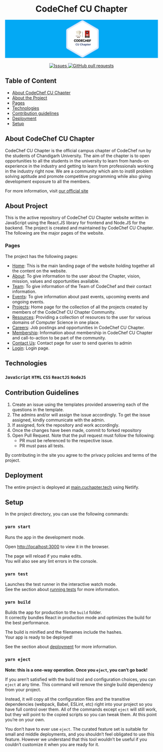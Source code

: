 <p align="center">
<h1 align="center"> CodeChef CU Chapter </h1>
</p>

![CodeChef CU Chapter](./public/Banner.png)
<p align="center">
<a href="https://github.com/cu-coders/cucoders/issues">
   <img alt="Issues" src="https://img.shields.io/github/issues/cu-coders/cucoders?color=0088ff" />
</a>

<a href="https://github.com/cu-coders/cucoders/pulls">
   <img alt="GitHub pull requests" src="https://img.shields.io/github/issues-pr/cu-coders/cucoders?color=35F51D" />
</a>
</p>

## Table of Content
* [About CodeChef CU Chapter](#About)
* [About the Project](#AboutProject)
* [Pages](#Pages)
* [Technologies](#Technologies)
* [Contribution guidelines](#Contribution)
* [Deployment](#Deployment)
* [Setup](#Setup)

## About CodeChef CU Chapter<a name="About"></a>
CodeChef CU Chapter is the official campus chapter of CodeChef run by the students of Chandigarh University. The aim of the chapter is to open opportunities to all the students in the university to learn from hands-on experience in the industry and getting to learn from professionals working in the industry right now. We are a community which aim to instill problem solving aptitude and promote competitive programming while also giving development exposure to all the members.

For more information, visit [our official site](https://main.cuchapter.tech)

## About Project<a name="AboutProject"></a>
This is the active repository of CodeChef CU Chapter website written in JavaScript using the React.JS library for frontend and Node.JS for the backend. The project is created and maintained by CodeChef CU Chapter. The following are the major pages of the website.

### Pages<a name="Pages"></a>
The project has the following pages:
* [Home](https://main.cuchapter.tech): This is the main landing page of the website holding together all the content on the website.
* [About](https://main.cuchapter.tech/About): To give information to the user about the Chapter, vision, mission, values and opportunities available.
* [Team](https://main.cuchapter.tech/Team): To give information of the Team of CodeChef and their contact information.
* [Events](https://main.cuchapter.tech/Events): To give information about past events, upcoming events and ongoing events.
* [Projects](https://main.cuchapter.tech/Projects): Home page for the collection of all the projects created by members of the CodeChef CU Chapter Community.
* [Resources](https://main.cuchapter.tech/Resources): Providing a collection of resources to the user for various domains of Computer Science in one place.
* [Careers](https://main.cuchapter.tech/Careers): Job postings and opportunities in CodeChef CU Chapter.
* [Membership](https://main.cuchapter.tech/Member): Information about membership in CodeChef CU Chapter and call-to-action to be part of the community.
* [Contact Us](https://main.cuchapter.tech/Contact): Contact page for user to send queries to admin
* [Login](https://main.cuchapter.tech/login): Login page.

## Technologies
### `JavaScript` `HTML` `CSS` `ReactJS` `NodeJS`


## Contribution Guidelines<a name="Contribution"></a>
1. Create an issue using the templates provided answering each of the questions in the template.
2. The admins and/or will assign the issue accordingly. To get the issue assigned, kindly communicate with the admin.
3. If assigned, fork the repository and work accordingly.
4. Once the changes have been made, commit to forked repository
5. Open Pull Request. Note that the pull request must follow the following:
    * PR must be referenced to the respective issue.
    * PR must pass all tests.

By contributing in the site you agree to the privacy policies and terms of the project.

## Deployment<a name="Deployment"></a>
The entire project is deployed at [main.cuchapter.tech](https://main.cuchapter.tech) using Netlify.

## Setup<a name="Setup"></a>
In the project directory, you can use the following commands:

### `yarn start`
Runs the app in the development mode.<br />

Open [http://localhost:3000](http://localhost:3000) to view it in the browser.

The page will reload if you make edits.<br />
You will also see any lint errors in the console.

### `yarn test`

Launches the test runner in the interactive watch mode.<br />
See the section about [running tests](https://facebook.github.io/create-react-app/docs/running-tests) for more information.

### `yarn build`

Builds the app for production to the `build` folder.<br />
It correctly bundles React in production mode and optimizes the build for the best performance.

The build is minified and the filenames include the hashes.<br />
Your app is ready to be deployed!

See the section about [deployment](https://facebook.github.io/create-react-app/docs/deployment) for more information.

### `yarn eject`

**Note: this is a one-way operation. Once you `eject`, you can’t go back!**

If you aren’t satisfied with the build tool and configuration choices, you can `eject` at any time. This command will remove the single build dependency from your project.

Instead, it will copy all the configuration files and the transitive dependencies (webpack, Babel, ESLint, etc) right into your project so you have full control over them. All of the commands except `eject` will still work, but they will point to the copied scripts so you can tweak them. At this point you’re on your own.

You don’t have to ever use `eject`. The curated feature set is suitable for small and middle deployments, and you shouldn’t feel obligated to use this feature. However we understand that this tool wouldn’t be useful if you couldn’t customize it when you are ready for it.
